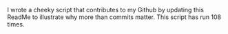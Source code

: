 I wrote a cheeky script that contributes to my Github by updating this ReadMe to illustrate why more than commits matter. This script has run 108 times.
